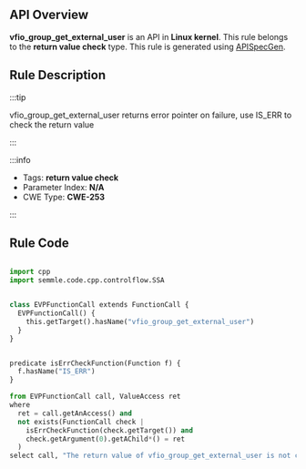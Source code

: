 ---
---


## API Overview
**vfio_group_get_external_user** is an API in **Linux kernel**. This rule belongs to the **return value check** type. This rule is generated using [APISpecGen](../../tools/APISpecGen).
## Rule Description

:::tip

vfio_group_get_external_user returns error pointer on failure, use IS_ERR to check the return value

:::

:::info

- Tags: **return value check**
- Parameter Index: **N/A**
- CWE Type: **CWE-253**

:::

## Rule Code
```python

import cpp
import semmle.code.cpp.controlflow.SSA


class EVPFunctionCall extends FunctionCall {
  EVPFunctionCall() {
    this.getTarget().hasName("vfio_group_get_external_user")
  }
}


predicate isErrCheckFunction(Function f) {
  f.hasName("IS_ERR") 
}

from EVPFunctionCall call, ValueAccess ret
where
  ret = call.getAnAccess() and
  not exists(FunctionCall check |
    isErrCheckFunction(check.getTarget()) and
    check.getArgument(0).getAChild*() = ret
  )
select call, "The return value of vfio_group_get_external_user is not checked with IS_ERR."
    
```